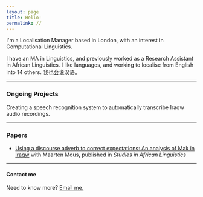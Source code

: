 ```yaml
---
layout: page
title: Hello!
permalink: //
---
```


I'm a Localisation Manager based in London, with an interest in Computational Linguistics. 

I have an MA in Linguistics, and previously worked as a Research Assistant in African Linguistics. I like languages, and working to localise from English into 14 others. 我也会说汉语。
 
----

### Ongoing Projects

Creating a speech recognition system to automatically transcribe Iraqw audio recordings. 

----

### Papers

* [Using a discourse adverb to correct expectations: An analysis of Mak in Iraqw](https://journals.flvc.org/sal/article/view/118042/116006) with Maarten Mous, published in *Studies in African Linguistics*

----

#### Contact me

Need to know more? [Email me.](mailto:amcatling@gmail.com)
